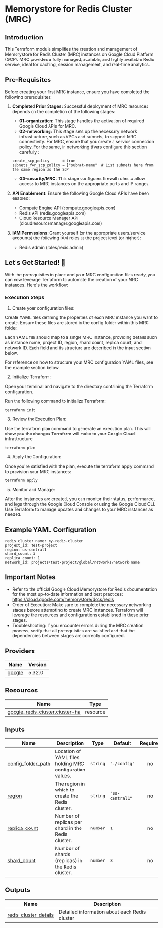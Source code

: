 # Memorystore for Redis Cluster (MRC)

## Introduction

This Terraform module simplifies the creation and management of Memorystore for Redis Cluster (MRC) instances on Google Cloud Platform (GCP). MRC provides a fully managed, scalable, and highly available Redis service, ideal for caching, session management, and real-time analytics.

## Pre-Requisites

Before creating your first MRC instance, ensure you have completed the following prerequisites:

1. **Completed Prior Stages:** Successful deployment of MRC resources depends on the completion of the following stages:
    * **01-organization:** This stage handles the activation of required Google Cloud APIs for MRC.
    * **02-networking:** This stage sets up the necessary network infrastructure, such as VPCs and subnets, to support MRC connectivity. For MRC, ensure that you create a service connection policy. For the same, in networking tfvars configure this section carefully :

    ```
    create_scp_policy      = true
    subnets_for_scp_policy = ["subnet-name"] # List subnets here from the same region as the SCP
    ```
    * **03-security/MRC:** This stage configures firewall rules to allow access to MRC instances on the appropriate ports and IP ranges.

2. **API Enablement**: Ensure the following Google Cloud APIs have been enabled:

    * Compute Engine API (compute.googleapis.com)
    * Redis API (redis.googleapis.com)
    * Cloud Resource Manager API (cloudresourcemanager.googleapis.com)

3. **IAM Permissions**:  Grant yourself (or the appropriate users/service accounts) the following IAM roles at the project level (or higher):

    * Redis Admin (roles/redis.admin)

## Let's Get Started! 🚀

With the prerequisites in place and your MRC configuration files ready, you can now leverage Terraform to automate the creation of your MRC instances. Here's the workflow:

### Execution Steps

1. Create your configuration files:

Create YAML files defining the properties of each MRC instance you want to create. Ensure these files are stored in the config folder within this MRC folder.

Each YAML file should map to a single MRC instance, providing details such as instance name, project ID, region, shard count, replica count, and network ID. Each field and its structure are described in the input section below.

For reference on how to structure your MRC configuration YAML files, see the example section below.

2. Initialize Terraform:

Open your terminal and navigate to the directory containing the Terraform configuration.

Run the following command to initialize Terraform:

```
terraform init
```

3. Review the Execution Plan:

Use the terraform plan command to generate an execution plan. This will show you the changes Terraform will make to your Google Cloud infrastructure:

```
terraform plan
```

4. Apply the Configuration:

Once you're satisfied with the plan, execute the terraform apply command to provision your MRC instances:

```
terraform apply
```

5. Monitor and Manage:

After the instances are created, you can monitor their status, performance, and logs through the Google Cloud Console or using the Google Cloud CLI. Use Terraform to manage updates and changes to your MRC instances as needed.

## Example YAML Configuration

```
redis_cluster_name: my-redis-cluster
project_id: test-project
region: us-central1
shard_count: 3
replica_count: 1
network_id: projects/test-project/global/networks/network-name
```

## Important Notes

- Refer to the official Google Cloud Memorystore for Redis documentation for the most up-to-date information and best practices: https://cloud.google.com/memorystore/docs/redis
- Order of Execution: Make sure to complete the necessary networking stages before attempting to create MRC instances. Terraform will leverage the resources and configurations established in these prior stages.
- Troubleshooting: If you encounter errors during the MRC creation process, verify that all prerequisites are satisfied and that the dependencies between stages are correctly configured.

<!-- BEGIN_TF_DOCS -->

## Providers

| Name | Version |
|------|---------|
| <a name="provider_google"></a> [google](#provider\_google) | 5.32.0 |


## Resources

| Name | Type |
|------|------|
| [google_redis_cluster.cluster-ha](https://registry.terraform.io/providers/hashicorp/google/latest/docs/resources/redis_cluster) | resource |

## Inputs

| Name | Description | Type | Default | Required |
|------|-------------|------|---------|:--------:|
| <a name="input_config_folder_path"></a> [config\_folder\_path](#input\_config\_folder\_path) | Location of YAML files holding MRC configuration values. | `string` | `"./config"` | no |
| <a name="input_region"></a> [region](#input\_region) | The region in which to create the Redis cluster. | `string` | `"us-central1"` | no |
| <a name="input_replica_count"></a> [replica\_count](#input\_replica\_count) | Number of replicas per shard in the Redis cluster. | `number` | `1` | no |
| <a name="input_shard_count"></a> [shard\_count](#input\_shard\_count) | Number of shards (replicas) in the Redis cluster. | `number` | `3` | no |

## Outputs

| Name | Description |
|------|-------------|
| <a name="output_redis_cluster_details"></a> [redis\_cluster\_details](#output\_redis\_cluster\_details) | Detailed information about each Redis cluster |
<!-- END_TF_DOCS -->
